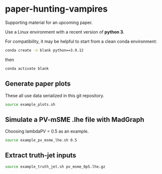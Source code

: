 # paper-hunting-vampires
Supporting material for an upcoming paper.

Use a Linux environment with a recent version of **python 3**.

For compatibility, it may be helpful to start from a clean conda environment:
```bash
conda create -n blank python==3.9.12
```
then
```bash
conda activate blank
```


## Generate paper plots

These all use data serialized in this git repository.

```bash
source example_plots.sh
```


## Simulate a PV-mSME .lhe file with MadGraph

Choosing lambdaPV = 0.5 as an example.

```bash
source example_pv_msme_lhe.sh 0.5
```

## Extract truth-jet inputs

```bash
source example_truth_jet.sh pv_msme_0p5.lhe.gz
```
